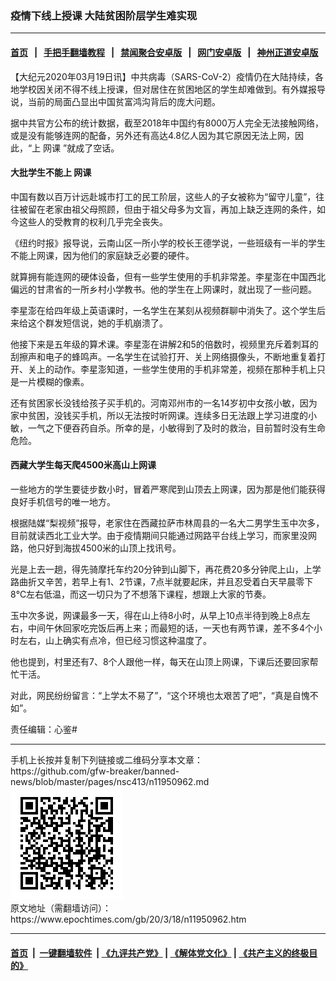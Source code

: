 ### 疫情下线上授课 大陆贫困阶层学生难实现
------------------------

#### [首页](https://github.com/gfw-breaker/banned-news/blob/master/README.md) &nbsp;&nbsp;|&nbsp;&nbsp; [手把手翻墙教程](https://github.com/gfw-breaker/guides/wiki) &nbsp;&nbsp;|&nbsp;&nbsp; [禁闻聚合安卓版](https://github.com/gfw-breaker/bn-android) &nbsp;&nbsp;|&nbsp;&nbsp; [网门安卓版](https://github.com/oGate2/oGate) &nbsp;&nbsp;|&nbsp;&nbsp; [神州正道安卓版](https://github.com/SzzdOgate/update) 



<div><p>
 【大纪元2020年03月19日讯】中共病毒（SARS-CoV-2）疫情仍在大陆持续，各地学校因关闭不得不线上授课，但对居住在贫困地区的学生却难做到。有外媒报导说，当前的局面凸显出中国贫富鸿沟背后的庞大问题。
</p>
<p>
 据中共官方公布的统计数据，截至2018年中国约有8000万人完全无法接触网络，或是没有能够连网的配备，另外还有高达4.8亿人因为其它原因无法上网，因此，“上
 <ok href="https://www.epochtimes.com/gb/tag/%E7%BD%91%E8%AF%BE.html">
  网课
 </ok>
 ”就成了空话。
</p>
<h4>
 大批学生不能上
 <ok href="https://www.epochtimes.com/gb/tag/%E7%BD%91%E8%AF%BE.html">
  网课
 </ok>
</h4>
<p>
 中国有数以百万计远赴城市打工的民工阶层，这些人的子女被称为“留守儿童”，往往被留在老家由祖父母照顾，但由于祖父母多为文盲，再加上缺乏连网的条件，如今这些人的受教育的权利几乎完全丧失。
</p>
<p>
 《纽约时报》报导说，云南山区一所小学的校长王德学说，一些班级有一半的学生不能上网课，因为他们的家庭缺乏必要的硬件。
</p>
<p>
 就算拥有能连网的硬体设备，但有一些学生使用的手机非常差。李星澎在中国西北偏远的甘肃省的一所乡村小学教书。他的学生在上网课时，就出现了一些问题。
</p>
<p>
 李星澎在给四年级上英语课时，一名学生在某刻从视频群聊中消失了。这个学生后来给这个群发短信说，她的手机崩溃了。
</p>
<p>
 他接下来是五年级的算术课。李星澎在讲解2和5的倍数时，视频里充斥着刺耳的刮擦声和电子的蜂鸣声。一名学生在试验打开、关上网络摄像头，不断地重复着打开、关上的动作。李星澎知道，一些学生使用的手机非常差，视频在那种手机上只是一片模糊的像素。
</p>
<p>
 还有贫困家长没钱给孩子买手机的。河南邓州市的一名14岁初中女孩小敏，因为家中贫困，没钱买手机，所以无法按时听网课。连续多日无法跟上学习进度的小敏，一气之下便吞药自杀。所幸的是，小敏得到了及时的救治，目前暂时没有生命危险。
</p>
<h4>
 西藏大学生每天爬4500米高山上网课
</h4>
<p>
 一些地方的学生要徒步数小时，冒着严寒爬到山顶去上网课，因为那是他们能获得良好手机信号的唯一地方。
</p>
<p>
 根据陆媒“梨视频”报导，老家住在西藏拉萨市林周县的一名大二男学生玉中次多，目前就读西北工业大学。由于疫情期间只能通过网路平台线上学习，而家里没网路，他只好到海拔4500米的山顶上找讯号。
</p>
<p>
 光是上去一趟，得先骑摩托车约20分钟到山脚下，再花费20多分钟爬上山，上学路曲折又辛苦，若早上有1、2节课，7点半就要起床，并且忍受着白天早晨零下8℃左右低温，而这一切只为了不想落下课程，想跟上大家的节奏。
</p>
<p>
 玉中次多说，网课最多一天，得在山上待8小时，从早上10点半待到晚上8点左右，中间午休回家吃完饭后再上来；而最短的话，一天也有两节课，差不多4个小时左右，山上确实有点冷，但已经习惯这种温度了。
</p>
<p>
 他也提到，村里还有7、8个人跟他一样，每天在山顶上网课，下课后还要回家帮忙干活。
</p>
<p>
 对此，网民纷纷留言：“上学太不易了”，“这个环境也太艰苦了吧”，“真是自愧不如”。
</p>
<p>
 责任编辑：心鉴#
</p>
</div>
<hr/>
手机上长按并复制下列链接或二维码分享本文章：<br/>
https://github.com/gfw-breaker/banned-news/blob/master/pages/nsc413/n11950962.md <br/>
<a href='https://github.com/gfw-breaker/banned-news/blob/master/pages/nsc413/n11950962.md'><img src='https://github.com/gfw-breaker/banned-news/blob/master/pages/nsc413/n11950962.md.png'/></a> <br/>
原文地址（需翻墙访问）：https://www.epochtimes.com/gb/20/3/18/n11950962.htm


------------------------
#### [首页](https://github.com/gfw-breaker/banned-news/blob/master/README.md) &nbsp;|&nbsp; [一键翻墙软件](https://github.com/gfw-breaker/nogfw/blob/master/README.md) &nbsp;| [《九评共产党》](https://github.com/gfw-breaker/9ping.md/blob/master/README.md#九评之一评共产党是什么) | [《解体党文化》](https://github.com/gfw-breaker/jtdwh.md/blob/master/README.md) | [《共产主义的终极目的》](https://github.com/gfw-breaker/gczydzjmd.md/blob/master/README.md)


<img src='http://gfw-breaker.win/banned-news/pages/nsc413/n11950962.md' width='0px' height='0px'/>